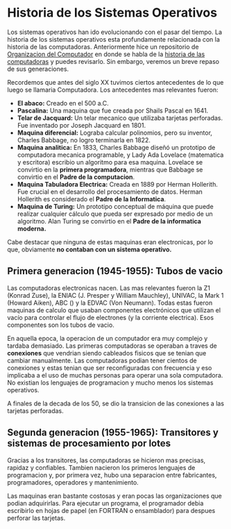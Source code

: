 # Historia de los Sistemas Operativos

Los sistemas operativos han ido evolucionando con el pasar del tiempo. La historia de los sistemas operativos esta profundamente relacionada con la historia de las computadoras. Anteriormente hice un repositorio de [Organizacion del Computador](https://github.com/Badjavii/Core-Compu) en donde se habla de la [historia de las computadoras](https://github.com/Badjavii/Core-Compu/blob/main/S01-Computer-Organization/F01.1-Computer-Organization.es/D02-Historia-Del-Computador.md) y puedes revisarlo. Sin embargo, veremos un breve repaso de sus generaciones.

Recordemos que antes del siglo XX tuvimos ciertos antecedentes de lo que luego se llamaria Computadora. Los antecedentes mas relevantes fueron:
- **El abaco:** Creado en el 500 a.C.
- **Pascalina:** Una maquina que fue creada por Shails Pascal en 1641.
- **Telar de Jacquard:** Un telar mecanico que utilizaba tarjetas perforadas. Fue inventado por Joseph Jacquard en 1801.
- **Maquina diferencial:** Lograba calcular polinomios, pero su inventor, Charles Babbage, no logro terminarla en 1822.
- **Maquina analitica:** En 1833, Charles Babbage diseñó un prototipo de computadora mecanica programable, y Lady Ada Lovelace (matematica y escritora) escribio un algoritmo para esa maquina. Lovelace se convirtio en la **primera programadora**, mientras que Babbage se convirtio en el **Padre de la computacion**.
- **Maquina Tabuladora Electrica:** Creada en 1889 por Herman Hollerith. Fue crucial en el desarrollo del procesamiento de datos. Herman Hollerith es considerado el **Padre de la Informatica**.
- **Maquina de Turing:** Un prototipo conceptual de máquina que puede realizar cualquier cálculo que pueda ser expresado por medio de un algoritmo. Alan Turing se convirtio en el **Padre de la informatica moderna.**

Cabe destacar que ninguna de estas maquinas eran electronicas, por lo que, obviamente **no contaban con un sistema operativo.**

## Primera generacion (1945-1955): Tubos de vacio 

Las computadoras electronicas nacen. Las mas relevantes fueron la Z1 (Konrad Zuse), la ENIAC (J. Presper y William Mauchley), UNIVAC, la Mark 1 (Howard Aiken), ABC () y la EDVAC (Von Neumann). Todas estas fueron maquinas de calculo que usaban componentes electrónicos que utilizan el vacío para controlar el flujo de electrones (y la corriente electrica). Esos componentes son los tubos de vacio.

En aquella epoca, la operacion de un computador era muy complejo y tardaba demasiado. Las primeras computadoras se operaban a traves de **conexiones** que vendrian siendo cableados fisicos que se tenian que cambiar manualmente. Las computadoras podian tener cientos de conexiones y estas tenian que ser reconfiguradas con frecuencia y eso implicaba a el uso de muchas personas para operar una sola computadora. No existian los lenguajes de programacion y mucho menos los sistemas operativos.

A finales de la decada de los 50, se dio la transicion de las conexiones a las tarjetas perforadas.

## Segunda generacion (1955-1965): Transitores y sistemas de procesamiento por lotes

Gracias a los transitores, las computadoras se hicieron mas precisas, rapidaz y confiables. Tambien nacieron los primeros lenguajes de programacion y, por primera vez, hubo una separacion entre fabricantes, programadores, operadores y mantenimiento.

Las maquinas eran bastante costosas y eran pocas las organizaciones que podian adquirirlas. Para ejecutar un programa, el programador debia escribirlo en hojas de papel (en FORTRAN o ensamblador) para despues perforar las tarjetas.

